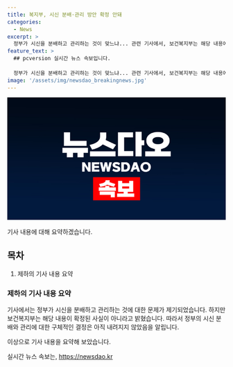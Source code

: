 ```yaml
---
title: 복지부, 시신 분배·관리 방안 확정 안돼
categories:
  - News
excerpt: >
  정부가 시신을 분배하고 관리하는 것이 맞느냐... 관련 기사에서, 보건복지부는 해당 내용에 대해 확정된 사항이 없다고 밝혔다. 정부의 시신 분배와 관리 방안에 대한 구체적 결정은 아직 이루어지지 않았으며, 자세한 내용은 보건복지부 공공보건정책관 생명윤리정책과로 문의할 수 있다. <자료출처=정책브리핑 www.korea.kr>
feature_text: >
  ## pcversion 실시간 뉴스 속보입니다.

  정부가 시신을 분배하고 관리하는 것이 맞느냐... 관련 기사에서, 보건복지부는 해당 내용에 대해 확정된 사항이 없다고 밝혔다. 정부의 시신 분배와 관리 방안에 대한 구체적 결정은 아직 이루어지지 않았으며, 자세한 내용은 보건복지부 공공보건정책관 생명윤리정책과로 문의할 수 있다. <자료출처=정책브리핑 www.korea.kr>
image: '/assets/img/newsdao_breakingnews.jpg'
---
```


<p><img src="/assets/img/newsdao_breakingnews.jpg" alt="pcversion 속보" /></p>

<p>기사 내용에 대해 요약하겠습니다.</p>

<h2>목차</h2>

<ol>
<li>제하의 기사 내용 요약</li>
</ol>

<h3>제하의 기사 내용 요약</h3>

<p>기사에서는 정부가 시신을 분배하고 관리하는 것에 대한 문제가 제기되었습니다. 하지만 보건복지부는 해당 내용이 확정된 사실이 아니라고 밝혔습니다. 따라서 정부의 시신 분배와 관리에 대한 구체적인 결정은 아직 내려지지 않았음을 알립니다.</p>

<p>이상으로 기사 내용을 요약해 보았습니다.</p>
실시간 뉴스 속보는, <a href="https://newsdao.kr" rel="dofollow">https://newsdao.kr</a>


